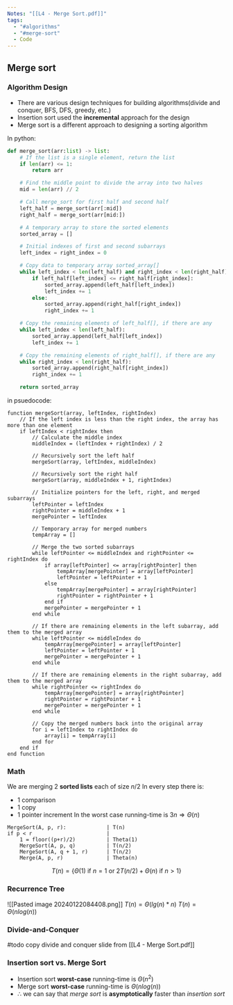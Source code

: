 ```yaml
---
Notes: "[[L4 - Merge Sort.pdf]]"
tags:
  - "#algorithms"
  - "#merge-sort"
  - Code
---
```

## Merge sort

### Algorithm Design
- There are various design techniques for building algorithms(divide and conquer, BFS, DFS, greedy, etc.)
- Insertion sort used the **incremental** approach for the design
- Merge sort is a different approach to designing a sorting algorithm

In python:
```python
def merge_sort(arr:list) -> list:
    # If the list is a single element, return the list
    if len(arr) <= 1:
        return arr

    # Find the middle point to divide the array into two halves
    mid = len(arr) // 2

    # Call merge_sort for first half and second half
    left_half = merge_sort(arr[:mid])
    right_half = merge_sort(arr[mid:])

    # A temporary array to store the sorted elements
    sorted_array = []

    # Initial indexes of first and second subarrays
    left_index = right_index = 0

    # Copy data to temporary array sorted_array[]
    while left_index < len(left_half) and right_index < len(right_half):
        if left_half[left_index] <= right_half[right_index]:
            sorted_array.append(left_half[left_index])
            left_index += 1
        else:
            sorted_array.append(right_half[right_index])
            right_index += 1

    # Copy the remaining elements of left_half[], if there are any
    while left_index < len(left_half):
        sorted_array.append(left_half[left_index])
        left_index += 1

    # Copy the remaining elements of right_half[], if there are any
    while right_index < len(right_half):
        sorted_array.append(right_half[right_index])
        right_index += 1

    return sorted_array
```

in psuedocode:
```pseudocode
function mergeSort(array, leftIndex, rightIndex)
    // If the left index is less than the right index, the array has more than one element
    if leftIndex < rightIndex then
        // Calculate the middle index
        middleIndex = (leftIndex + rightIndex) / 2

        // Recursively sort the left half
        mergeSort(array, leftIndex, middleIndex)

        // Recursively sort the right half
        mergeSort(array, middleIndex + 1, rightIndex)

        // Initialize pointers for the left, right, and merged subarrays
        leftPointer = leftIndex
        rightPointer = middleIndex + 1
        mergePointer = leftIndex

        // Temporary array for merged numbers
        tempArray = []

        // Merge the two sorted subarrays
        while leftPointer <= middleIndex and rightPointer <= rightIndex do
            if array[leftPointer] <= array[rightPointer] then
                tempArray[mergePointer] = array[leftPointer]
                leftPointer = leftPointer + 1
            else
                tempArray[mergePointer] = array[rightPointer]
                rightPointer = rightPointer + 1
            end if
            mergePointer = mergePointer + 1
        end while

        // If there are remaining elements in the left subarray, add them to the merged array
        while leftPointer <= middleIndex do
            tempArray[mergePointer] = array[leftPointer]
            leftPointer = leftPointer + 1
            mergePointer = mergePointer + 1
        end while

        // If there are remaining elements in the right subarray, add them to the merged array
        while rightPointer <= rightIndex do
            tempArray[mergePointer] = array[rightPointer]
            rightPointer = rightPointer + 1
            mergePointer = mergePointer + 1
        end while

        // Copy the merged numbers back into the original array
        for i = leftIndex to rightIndex do
            array[i] = tempArray[i]
        end for
    end if
end function
```

### Math
We are merging 2 **sorted lists** each of size $n/2$ 
In every step there is:
- 1 comparison
- 1 copy
- 1 pointer increment
In the worst case running-time is $3n \Rightarrow \Theta(n)$

```psuedo
MergeSort(A, p, r):             | T(n)
if p < r                        |
	1 = floor((p+r)/2)          | Theta(1)
	MergeSort(A, p, q)          | T(n/2)
	MergeSort(A, q + 1, r)      | T(n/2)
	Merge(A, p, r)              | Theta(n)
```
$$T(n) = \{ \Theta(1) \text{ if } n=1 \text{ or } 2T(n/2) + \Theta(n) \text{ if } n>1\} $$
### Recurrence Tree
![[Pasted image 20240122084408.png]]
$T(n) = \Theta(lg(n) * n)$
$T(n)= \Theta(nlog(n))$

### Divide-and-Conquer
#todo copy divide and conquer slide from [[L4 - Merge Sort.pdf]]
### Insertion sort vs. Merge Sort
- Insertion sort **worst-case** running-time is $\Theta(n^2)$
- Merge sort **worst-case** running-time is $\Theta(nlog(n))$
- $\therefore$ we can say that *merge sort* is **asymptotically** faster than *insertion sort*


